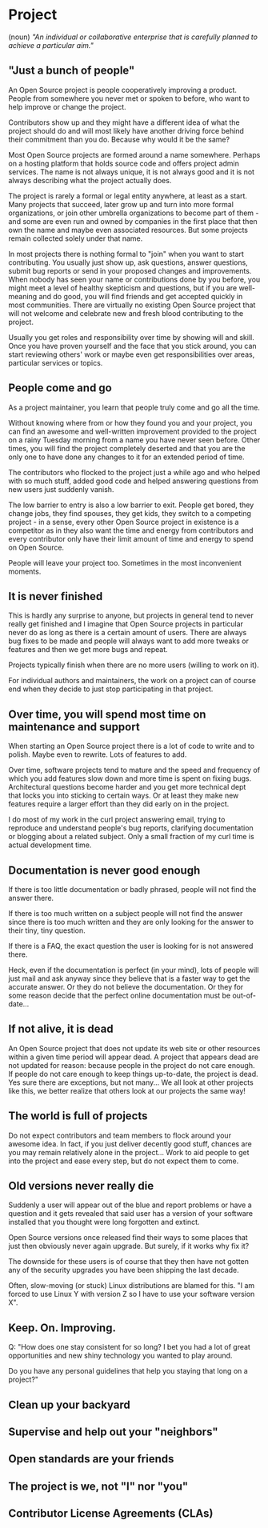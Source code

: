 # Project

(noun) *"An individual or collaborative enterprise that is carefully planned
to achieve a particular aim."*

## "Just a bunch of people"

An Open Source project is people cooperatively improving a product. People
from somewhere you never met or spoken to before, who want to help improve or
change the project.

Contributors show up and they might have a different idea of what the project
should do and will most likely have another driving force behind their
commitment than you do. Because why would it be the same?

Most Open Source projects are formed around a name somewhere. Perhaps on a
hosting platform that holds source code and offers project admin services. The
name is not always unique, it is not always good and it is not always
describing what the project actually does.

The project is rarely a formal or legal entity anywhere, at least as a start.
Many projects that succeed, later grow up and turn into more formal
organizations, or join other umbrella organizations to become part of them -
and some are even run and owned by companies in the first place that then own
the name and maybe even associated resources. But some projects remain
collected solely under that name.

In most projects there is nothing formal to "join" when you want to start
contributing. You usually just show up, ask questions, answer questions,
submit bug reports or send in your proposed changes and improvements. When
nobody has seen your name or contributions done by you before, you might meet
a level of healthy skepticism and questions, but if you are well-meaning and
do good, you will find friends and get accepted quickly in most communities.
There are virtually no existing Open Source project that will not welcome and
celebrate new and fresh blood contributing to the project.

Usually you get roles and responsibility over time by showing will and skill.
Once you have proven yourself and the face that you stick around, you can
start reviewing others' work or maybe even get responsibilities over areas,
particular services or topics.

## People come and go

As a project maintainer, you learn that people truly come and go all the time.

Without knowing where from or how they found you and your project, you can
find an awesome and well-written improvement provided to the project on a
rainy Tuesday morning from a name you have never seen before. Other times, you
will find the project completely deserted and that you are the only one to
have done any changes to it for an extended period of time.

The contributors who flocked to the project just a while ago and who helped
with so much stuff, added good code and helped answering questions from new
users just suddenly vanish.

The low barrier to entry is also a low barrier to exit. People get bored, they
change jobs, they find spouses, they get kids, they switch to a competing
project - in a sense, every other Open Source project in existence is a
competitor as in they also want the time and energy from contributors and
every contributor only have their limit amount of time and energy to spend on
Open Source.

People will leave your project too. Sometimes in the most inconvenient
moments.

## It is never finished

This is hardly any surprise to anyone, but projects in general tend to never
really get finished and I imagine that Open Source projects in particular
never do as long as there is a certain amount of users. There are always bug
fixes to be made and people will always want to add more tweaks or features
and then we get more bugs and repeat.

Projects typically finish when there are no more users (willing to work on it).

For individual authors and maintainers, the work on a project can of course
end when they decide to just stop participating in that project.

## Over time, you will spend most time on maintenance and support

When starting an Open Source project there is a lot of code to write and to
polish. Maybe even to rewrite. Lots of features to add.

Over time, software projects tend to mature and the speed and frequency of
which you add features slow down and more time is spent on fixing bugs.
Architectural questions become harder and you get more technical dept that
locks you into sticking to certain ways. Or at least they make new features
require a larger effort than they did early on in the project.

I do most of my work in the curl project answering email, trying to reproduce
and understand people's bug reports, clarifying documentation or blogging
about a related subject. Only a small fraction of my curl time is actual
development time.

## Documentation is never good enough

If there is too little documentation or badly phrased, people will not find the
answer there.

If there is too much written on a subject people will not find the answer since
there is too much written and they are only looking for the answer to their
tiny, tiny question.

If there is a FAQ, the exact question the user is looking for is not answered
there.

Heck, even if the documentation is perfect (in your mind), lots of people will
just mail and ask anyway since they believe that is a faster way to get the
accurate answer. Or they do not believe the documentation. Or they for some
reason decide that the perfect online documentation must be out-of-date...

## If not alive, it is dead

An Open Source project that does not update its web site or other resources
within a given time period will appear dead. A project that appears dead are
not updated for reason: because people in the project do not care enough. If
people do not care enough to keep things up-to-date, the project is dead. Yes
sure there are exceptions, but not many... We all look at other projects like
this, we better realize that others look at our projects the same way!

## The world is full of projects

Do not expect contributors and team members to flock around your awesome
idea. In fact, if you just deliver decently good stuff, chances are you may
remain relatively alone in the project... Work to aid people to get into the
project and ease every step, but do not expect them to come.

## Old versions never really die

Suddenly a user will appear out of the blue and report problems or have a
question and it gets revealed that said user has a version of your software
installed that you thought were long forgotten and extinct.

Open Source versions once released find their ways to some places that just
then obviously never again upgrade. But surely, if it works why fix it?

The downside for these users is of course that they then have not gotten any
of the security upgrades you have been shipping the last decade.

Often, slow-moving (or stuck) Linux distributions are blamed for this. "I am
forced to use Linux Y with version Z so I have to use your software version
X".

## Keep. On. Improving.

Q: "How does one stay consistent for so long? I bet you had a lot of great
opportunities and new shiny technology you wanted to play around.

Do you have any personal guidelines that help you staying that long on a
project?"

## Clean up your backyard

## Supervise and help out your "neighbors"

## Open standards are your friends

## The project is we, not "I" nor "you"

## Contributor License Agreements (CLAs)
